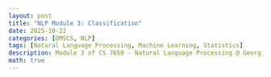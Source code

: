 ```yaml
---
layout: post
title: "NLP Module 3: Classification"
date: 2025-10-22
categories: [OMSCS, NLP]
tags: [Natural Language Processing, Machine Learning, Statistics]
description: Module 3 of CS 7650 - Natural Language Processing @ Georgia Tech. 
math: true
---
```

